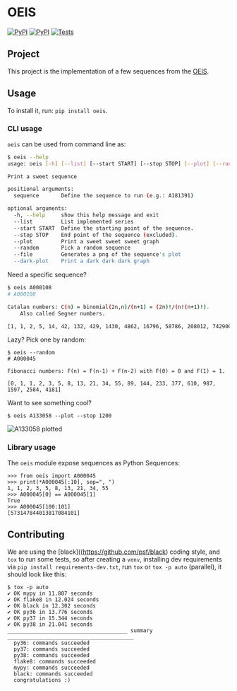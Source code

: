 # OEIS


[![PyPI](https://img.shields.io/pypi/v/oeis.svg)](https://pypi.org/project/oeis/)
[![PyPI](https://img.shields.io/pypi/l/oeis.svg)](https://github.com/JulienPalard/oeis/blob/master/LICENSE)
[![Tests](https://github.com/JulienPalard/oeis/workflows/Tests/badge.svg)](https://github.com/JulienPalard/oeis/actions?query=workflow%3ATests)

## Project

This project is the implementation of a few sequences from the [OEIS](https://oeis.org).


## Usage

To install it, run: `pip install oeis`.


### CLI usage

`oeis` can be used from command line as:

```bash
$ oeis --help
usage: oeis [-h] [--list] [--start START] [--stop STOP] [--plot] [--random] [--file] [--dark-plot] [sequence]

Print a sweet sequence

positional arguments:
  sequence       Define the sequence to run (e.g.: A181391)

optional arguments:
  -h, --help     show this help message and exit
  --list         List implemented series
  --start START  Define the starting point of the sequence.
  --stop STOP    End point of the sequence (excluded).
  --plot         Print a sweet sweet sweet graph
  --random       Pick a random sequence
  --file         Generates a png of the sequence's plot
  --dark-plot    Print a dark dark dark graph
```

Need a specific sequence?

```bash
$ oeis A000108
# A000108

Catalan numbers: C(n) = binomial(2n,n)/(n+1) = (2n)!/(n!(n+1)!).
    Also called Segner numbers.

[1, 1, 2, 5, 14, 42, 132, 429, 1430, 4862, 16796, 58786, 208012, 742900, 2674440, 9694845, 35357670, 129644790, 477638700, 1767263190]
```

Lazy? Pick one by random:

```
$ oeis --random
# A000045

Fibonacci numbers: F(n) = F(n-1) + F(n-2) with F(0) = 0 and F(1) = 1.

[0, 1, 1, 2, 3, 5, 8, 13, 21, 34, 55, 89, 144, 233, 377, 610, 987, 1597, 2584, 4181]
```

Want to see something cool?

```
$ oeis A133058 --plot --stop 1200
```

![A133058 plotted](https://mdk.fr/A133058.png)


### Library usage

The `oeis` module expose sequences as Python Sequences:

```python3
>>> from oeis import A000045
>>> print(*A000045[:10], sep=", ")
1, 1, 2, 3, 5, 8, 13, 21, 34, 55
>>> A000045[0] == A000045[1]
True
>>> A000045[100:101]
[573147844013817084101]
```


## Contributing

We are using the [black]((https://github.com/psf/black) coding style,
and `tox` to run some tests, so after creating a `venv`, installing
dev requirements via `pip install requirements-dev.txt`, run `tox` or
`tox -p auto` (parallel), it should look like this:

```
$ tox -p auto
✔ OK mypy in 11.807 seconds
✔ OK flake8 in 12.024 seconds
✔ OK black in 12.302 seconds
✔ OK py36 in 13.776 seconds
✔ OK py37 in 15.344 seconds
✔ OK py38 in 21.041 seconds
______________________________________ summary ________________________________________
  py36: commands succeeded
  py37: commands succeeded
  py38: commands succeeded
  flake8: commands succeeded
  mypy: commands succeeded
  black: commands succeeded
  congratulations :)
```
